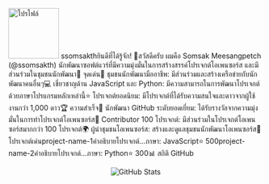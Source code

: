 <img src="https://avatars.githubusercontent.com/u/4925769?v=4" alt="โปรไฟล์" width="100" /> ssomsakthยินดีที่ได้รู้จัก! 👋สวัสดีครับ ผมคือ Somsak Meesangpetch (@ssomsakth) นักพัฒนาซอฟต์แวร์ที่มีความมุ่งมั่นในการสร้างสรรค์โปรเจกต์โอเพนซอร์ส และมีส่วนร่วมในชุมชนนักพัฒนา🌟 จุดเด่น👥 ชุมชนนักพัฒนามืออาชีพ: มีส่วนร่วมและสร้างเครือข่ายกับนักพัฒนาคนอื่นๆ💻 เชี่ยวชาญด้าน JavaScript และ Python: มีความสามารถในการพัฒนาโปรเจกต์ด้วยภาษาโปรแกรมหลักเหล่านี้⭐ โปรเจกต์ยอดนิยม: มีโปรเจกต์ที่ได้รับความสนใจและดาวจากผู้ใช้งานกว่า 1,000 ดาว🏆 ความสำเร็จ🏅 นักพัฒนา GitHub ระดับยอดเยี่ยม: ได้รับรางวัลจากความมุ่งมั่นในการทำโปรเจกต์โอเพนซอร์ส🚀 Contributor 100 โปรเจกต์: มีส่วนร่วมในโปรเจกต์โอเพนซอร์สมากกว่า 100 โปรเจกต์🌍 ผู้นำชุมชนโอเพนซอร์ส: สร้างและดูแลชุมชนนักพัฒนาโอเพนซอร์ส📂 โปรเจกต์เด่นproject-name-1คำอธิบายโปรเจกต์...ภาษา: JavaScript⭐ 500project-name-2คำอธิบายโปรเจกต์...ภาษา: Python⭐ 300📊 สถิติ GitHub<p align="center"><img src="https://github-readme-stats.vercel.app/api?username=ssomsakth&show_icons=true&theme=dark&hide_border=true&border_radius=10&hide_rank=true" alt="GitHub Stats" /></p>
